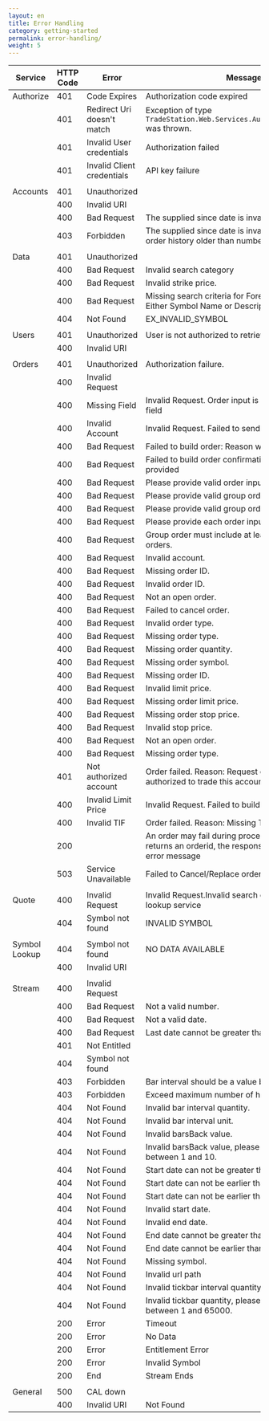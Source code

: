 ```yaml
---
layout: en
title: Error Handling
category: getting-started
permalink: error-handling/
weight: 5
---
```


| Service       | HTTP Code     | Error                       | Message |
| ------------- | ------------- | --------------------------- | ------- |
| Authorize     | 401           | Code Expires                | Authorization code expired |
|               | 401           | Redirect Uri doesn't match  | Exception of type `TradeStation.Web.Services.AuthorizationException` was thrown. |
|               | 401           | Invalid User credentials    | Authorization failed |
|               | 401           | Invalid Client credentials  | API key failure |
|               |               |                             |         |
| Accounts      | 401           | Unauthorized                |         |
|               | 400           | Invalid URI                 |         |
|               | 400           | Bad Request                 | The supplied since date is invalid. |
|               | 403           | Forbidden                   | The supplied since date is invalid. Can not return order history older than number day(s). |
|               |               |                             |         |
| Data          | 401           | Unauthorized                |         |
|               | 400           | Bad Request                 | Invalid search category |
|               | 400           | Bad Request                 | Invalid strike price. |
|               | 400           | Bad Request                 | Missing search criteria for Forex Symbol Lookup. Either Symbol Name or Description is required. |
|               | 404           | Not Found                   | EX_INVALID_SYMBOL |
|               |               |                             |         |
| Users         | 401           | Unauthorized                | User is not authorized to retrieve this account |
|               | 400           | Invalid URI                 |         |
|               |               |                             |         |
| Orders        | 401           | Unauthorized                | Authorization failure. |
|               | 400           | Invalid Request             |         |
|               | 400           | Missing Field	              | Invalid Request. Order input is incomplete, missing field |
|               | 400           | Invalid Account             | Invalid Request. Failed to send order for execution. |
|               | 400           | Bad Request                 | Failed to build order: Reason will be provided |
|               | 400           | Bad Request                 | Failed to build order confirmation: Reason will be provided |
|               | 400           | Bad Request                 | Please provide valid order input. |
|               | 400           | Bad Request                 | Please provide valid group order input. |
|               | 400           | Bad Request                 | Please provide valid group order type. |
|               | 400           | Bad Request                 | Please provide each order input for the group order. |
|               | 400           | Bad Request                 | Group order must include at least one pair of orders. |
|               | 400           | Bad Request                 | Invalid account. |
|               | 400           | Bad Request                 | Missing order ID. |
|               | 400           | Bad Request                 | Invalid order ID. |
|               | 400           | Bad Request                 | Not an open order. |
|               | 400           | Bad Request                 | Failed to cancel order. |
|               | 400           | Bad Request                 | Invalid order type. |
|               | 400           | Bad Request                 | Missing order type. |
|               | 400           | Bad Request                 | Missing order quantity. |
|               | 400           | Bad Request                 | Missing order symbol. |
|               | 400           | Bad Request                 | Missing order ID. |
|               | 400           | Bad Request                 | Invalid limit price. |
|               | 400           | Bad Request                 | Missing order limit price. |
|               | 400           | Bad Request                 | Missing order stop price. |
|               | 400           | Bad Request                 | Invalid stop price. |
|               | 400           | Bad Request                 | Not an open order. |
|               | 400           | Bad Request                 | Missing order type. |
|               | 401           | Not authorized account      | Order failed. Reason: Request originator is not authorized to trade this account |
|               | 400           | Invalid Limit Price         | Invalid Request. Failed to build order |
|               | 400           | Invalid TIF                 | Order failed. Reason: Missing TIF |
|               | 200           |                             | An order may fail during processing but if call returns an orderid, the response will be 200 with an error message |
|               | 503           | Service Unavailable         | Failed to Cancel/Replace order. |
|               |               |                             |         |
| Quote         | 400           | Invalid Request             | Invalid Request.Invalid search criteria for symbol lookup service |
|               | 404           | Symbol not found            | INVALID SYMBOL |
|               |               |                             |         |
| Symbol Lookup	| 404           | Symbol not found            | NO DATA AVAILABLE |
|               | 400           | Invalid URI                 |         |
|               |               |                             |         |
| Stream        | 400           | Invalid Request             |         |
|               | 400           | Bad Request                 | Not a valid number. |
|               | 400           | Bad Request                 | Not a valid date. |
|               | 400           | Bad Request                 | Last date cannot be greater than today. |
|               | 401           | Not Entitled                |         |
|               | 404           | Symbol not found            |         |
|               | 403           | Forbidden                   | Bar interval should be a value between 1 and 1440 |
|               | 403           | Forbidden                   | Exceed maximum number of history bars |
|               | 404           | Not Found                   | Invalid bar interval quantity. |
|               | 404           | Not Found                   | Invalid bar interval unit. |
|               | 404           | Not Found                   | Invalid barsBack value. |
|               | 404           | Not Found                   | Invalid barsBack value, please choose a value between 1 and 10. |
|               | 404           | Not Found                   | Start date can not be greater than today. |
|               | 404           | Not Found                   | Start date can not be earlier than 1/1/1970 |
|               | 404           | Not Found                   | Start date can not be earlier than 1/1/1900 |
|               | 404           | Not Found                   | Invalid start date. |
|               | 404           | Not Found                   | Invalid end date. |
|               | 404           | Not Found                   | End date cannot be greater than today. |
|               | 404           | Not Found                   | End date cannot be earlier than start date. |
|               | 404           | Not Found                   | Missing symbol. |
|               | 404           | Not Found                   | Invalid url path |
|               | 404           | Not Found                   | Invalid tickbar interval quantity. |
|               | 404           | Not Found                   | Invalid tickbar quantity, please choose a value between 1 and 65000. |
|               | 200           | Error                       | Timeout |
|               | 200           | Error                       | No Data |
|               | 200           | Error                       | Entitlement Error |
|               | 200           | Error                       | Invalid Symbol |
|               | 200           | End                         | Stream Ends |
|               |               |                             |         |
| General       | 500           | CAL down                    |         |
|               | 400           | Invalid URI                 | Not Found |

